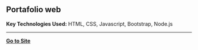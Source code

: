## Portafolio web

**Key Technologies Used:** HTML, CSS, Javascript, Bootstrap, Node.js
***
[**Go to Site**](https://alejandrosantin.herokuapp.com/)